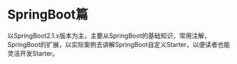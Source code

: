 # SpringBoot篇

以SpringBoot2.1.x版本为主，主要从SpringBoot的基础知识，常用注解，SpringBoot的扩展，以实际案例去讲解SpringBoot自定义Starter，以便读者也能灵活开发Starter。
